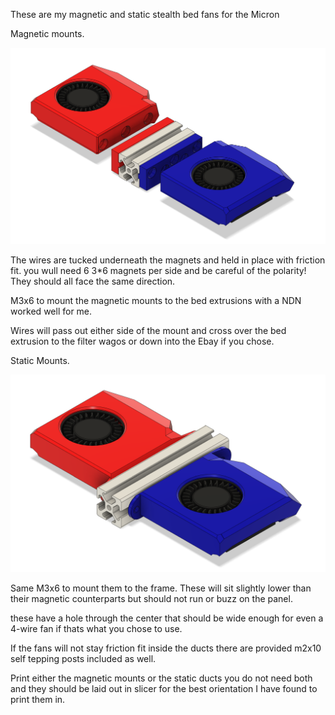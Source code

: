 These are my magnetic and static stealth bed fans for the Micron

Magnetic mounts.

![Alt text of the image](https://github.com/GearNut/Micron/blob/main/Mods/Gear_Nut/Images/Magnetic%20Ducts.png)

The wires are tucked underneath the magnets and held in place with friction fit. you wull need 6 3*6 magnets per side and be careful of the polarity! They should all face the same direction.

M3x6 to mount the magnetic mounts to the bed extrusions with a NDN worked well for me.

Wires will pass out either side of the mount and cross over the bed extrusion to the filter wagos or down into the Ebay if you chose. 

Static Mounts. 

![Alt text of the image](https://github.com/GearNut/Micron/blob/main/Mods/Gear_Nut/Images/Static%20Ducts.png)

Same M3x6 to mount them to the frame. These will sit slightly lower than their magnetic counterparts but should not run or buzz on the panel. 

these have a hole through the center that should be wide enough for even a 4-wire fan if thats what you chose to use. 

If the fans will not stay friction fit inside the ducts there are provided m2x10 self tepping posts included as well. 

Print either the magnetic mounts or the static ducts you do not need both and they should be laid out in slicer for the best orientation I have found to print them in. 
